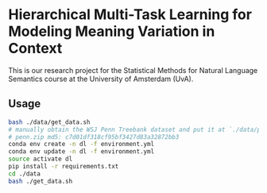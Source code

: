 # Hierarchical Multi-Task Learning for Modeling Meaning Variation in Context

This is our research project for the Statistical Methods for Natural Language Semantics course at the University of Amsterdam (UvA).

## Usage

```bash
bash ./data/get_data.sh
# manually obtain the WSJ Penn Treebank dataset and put it at `./data/penn/`
# penn.zip md5: c7d01df318cf95bf3427d83a32872bb3
conda env create -n dl -f environment.yml
conda env update -n dl -f environment.yml
source activate dl
pip install -r requirements.txt
cd ./data
bash ./get_data.sh
```
